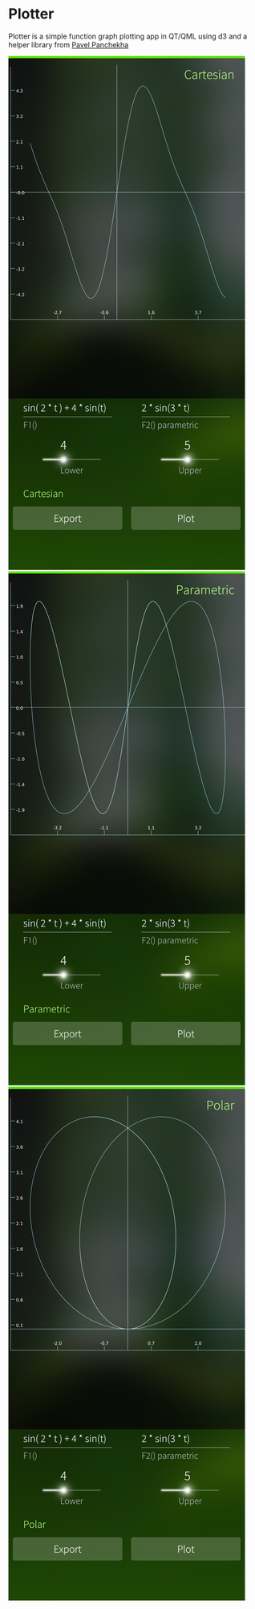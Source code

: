 # Plotter
Plotter is a simple function graph plotting app in QT/QML using d3 
and a helper library from <a href="https://pavpanchekha.com/blog/plotting-d3.html">Pavel Panchekha</a>

![Cartesian](Screenshot-001.png)
![Parametric](Screenshot-002.png)
![Polar](Screenshot-003.png)
